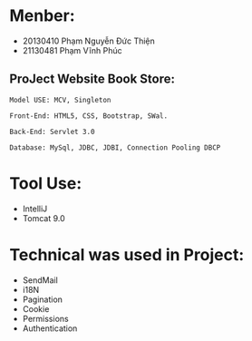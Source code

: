 
# Menber:
  + 20130410 Phạm Nguyễn Đức Thiện
  + 21130481 Phạm Vĩnh Phúc

## ProJect Website Book Store: 
    Model USE: MCV, Singleton

    Front-End: HTML5, CSS, Bootstrap, SWal.

    Back-End: Servlet 3.0

    Database: MySql, JDBC, JDBI, Connection Pooling DBCP
    
# Tool Use:
  + IntelliJ 
  + Tomcat 9.0

# Technical was used in Project:
  + SendMail
  + i18N
  + Pagination 
  + Cookie
  + Permissions 
  + Authentication
 
